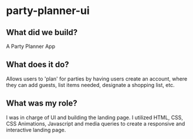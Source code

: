 # party-planner-ui

## What did we build?
A Party Planner App

## What does it do?
Allows users to 'plan' for parties by having users create an account, where they can add guests, list items needed, designate a shopping list, etc.

## What was my role?
I was in charge of UI and building the landing page. I utilized
HTML, CSS, CSS Animations, Javascript and media queries to
create a responsive and interactive landing page.
